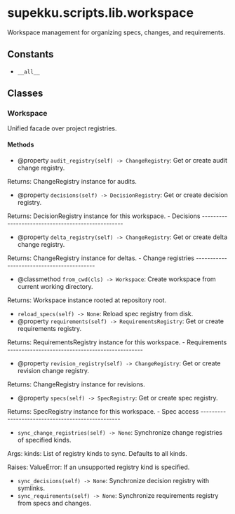 # supekku.scripts.lib.workspace

Workspace management for organizing specs, changes, and requirements.

## Constants

- `__all__`

## Classes

### Workspace

Unified facade over project registries.

#### Methods

- @property `audit_registry(self) -> ChangeRegistry`: Get or create audit change registry.

Returns:
  ChangeRegistry instance for audits.
- @property `decisions(self) -> DecisionRegistry`: Get or create decision registry.

Returns:
  DecisionRegistry instance for this workspace. - Decisions --------------------------------------------------
- @property `delta_registry(self) -> ChangeRegistry`: Get or create delta change registry.

Returns:
  ChangeRegistry instance for deltas. - Change registries ------------------------------------------
- @classmethod `from_cwd(cls) -> Workspace`: Create workspace from current working directory.

Returns:
  Workspace instance rooted at repository root.
- `reload_specs(self) -> None`: Reload spec registry from disk.
- @property `requirements(self) -> RequirementsRegistry`: Get or create requirements registry.

Returns:
  RequirementsRegistry instance for this workspace. - Requirements ------------------------------------------------
- @property `revision_registry(self) -> ChangeRegistry`: Get or create revision change registry.

Returns:
  ChangeRegistry instance for revisions.
- @property `specs(self) -> SpecRegistry`: Get or create spec registry.

Returns:
  SpecRegistry instance for this workspace. - Spec access -------------------------------------------------
- `sync_change_registries(self) -> None`: Synchronize change registries of specified kinds.

Args:
  kinds: List of registry kinds to sync. Defaults to all kinds.

Raises:
  ValueError: If an unsupported registry kind is specified.
- `sync_decisions(self) -> None`: Synchronize decision registry with symlinks.
- `sync_requirements(self) -> None`: Synchronize requirements registry from specs and changes.
